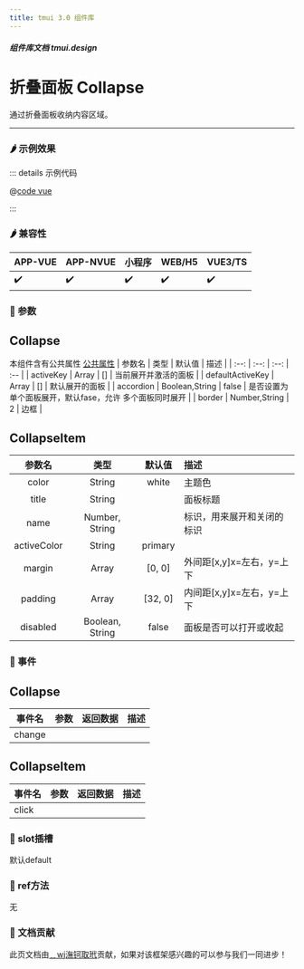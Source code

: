 ```yaml
---
title: tmui 3.0 组件库
---
```


<dirtoc></dirtoc>

##### 组件库文档 tmui.design

# 折叠面板 Collapse
通过折叠面板收纳内容区域。

---

### :hot_pepper: 示例效果

<webview url="https://tmui.design/h5/#/pages/showdata/collapse"></webview>

::: details 示例代码

@[code vue](pages/showdata/collapse.nvue)

:::


### :hot_pepper: 兼容性

| APP-VUE | APP-NVUE | 小程序 | WEB/H5 | VUE3/TS |
| --- | --- | --- | --- | --- |
| :heavy_check_mark: | :heavy_check_mark: | :heavy_check_mark: | :heavy_check_mark: | :heavy_check_mark: |

### :seedling: 参数
## Collapse
本组件含有公共属性 [公共属性](/doc/spec/组件公共样式.md)
| 参数名 | 类型 | 默认值 | 描述 |
| :--: | :--: | :--: | :-- |
| activeKey | Array | [] | 当前展开并激活的面板 |
| defaultActiveKey | Array | [] | 默认展开的面板 |
| accordion | Boolean,String | false | 是否设置为单个面板展开，默认fase，允许 多个面板同时展开 |
| border | Number,String | 2 | 边框 |

## CollapseItem
| 参数名 | 类型 | 默认值 | 描述 |
| :--: | :--: | :--: | :-- |
| color | String | white | 主题色 |
| title | String |  | 面板标题 |
| name | Number, String |  | 标识，用来展开和关闭的标识 |
| activeColor | String | primary |  |
| margin | Array | [0, 0] | 外间距[x,y]x=左右，y=上下 |
| padding | Array | [32, 0] | 内间距[x,y]x=左右，y=上下 |
| disabled | Boolean, String | false | 面板是否可以打开或收起 |

### :rose: 事件
## Collapse
| 事件名 | 参数 | 返回数据 | 描述 |
| --- | --- | --- | --- |
| change |  |  |  |

## CollapseItem
| 事件名 | 参数 | 返回数据 | 描述 |
| --- | --- | --- | --- |
| click |  |  |  |

### :corn: slot插槽
默认default

### :green_salad: ref方法
无

### :couplekiss: 文档贡献
此页文档由[﹎wj潕钶取玳](https://gitee.com/dxwj)贡献，如果对该框架感兴趣的可以参与我们一同进步！